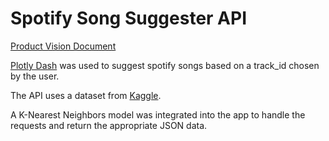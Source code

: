 # Spotify Song Suggester API

[Product Vision Document](https://docs.google.com/document/d/1LnAeTMPiyoDOr_WhCDBgnm--AFyRnsOspLgMVkamS08/edit)

[Plotly Dash](https://lambdaschool.github.io/ds/unit2/dash-template/) was used to suggest spotify songs based on a 
track_id chosen by the user. 

The API uses a dataset from [Kaggle](https://www.kaggle.com/tomigelo/spotify-audio-features).

A K-Nearest Neighbors model was integrated into the app to handle the requests and return the appropriate JSON data.
